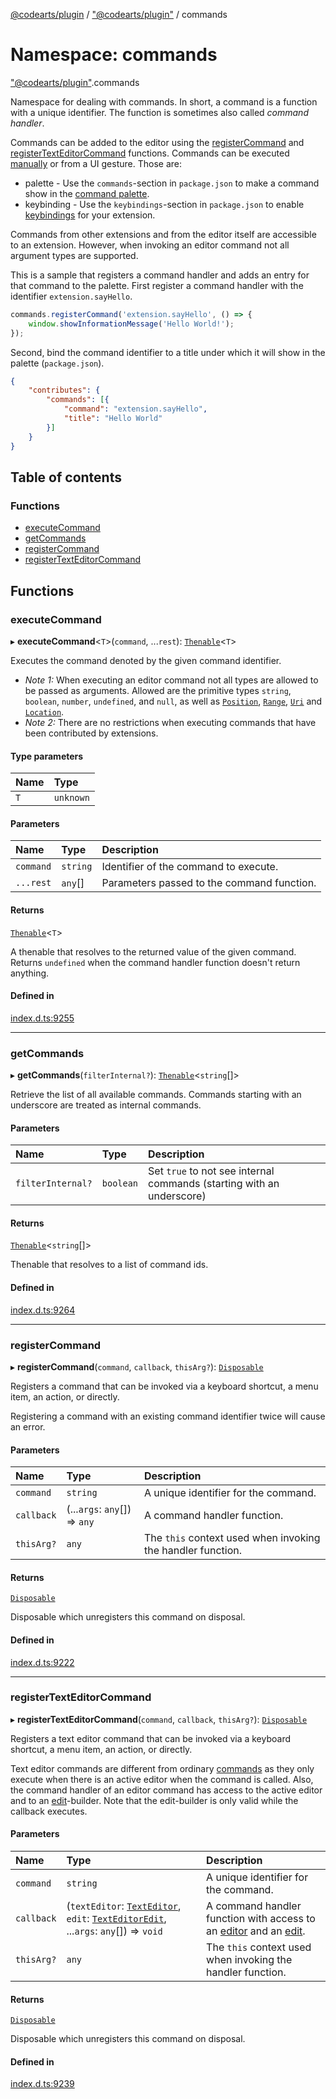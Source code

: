 [@codearts/plugin](../README.md) / ["@codearts/plugin"](_codearts_plugin_.md) / commands

# Namespace: commands

["@codearts/plugin"](_codearts_plugin_.md).commands

Namespace for dealing with commands. In short, a command is a function with a
unique identifier. The function is sometimes also called _command handler_.

Commands can be added to the editor using the [registerCommand](codearts_plugin_.commands.md#registercommand)
and [registerTextEditorCommand](codearts_plugin_.commands.md#registertexteditorcommand) functions. Commands
can be executed [manually](codearts_plugin_.commands.md#executecommand) or from a UI gesture. Those are:

* palette - Use the `commands`-section in `package.json` to make a command show in
the [command palette](https://code.visualstudio.com/docs/getstarted/userinterface#_command-palette).
* keybinding - Use the `keybindings`-section in `package.json` to enable
[keybindings](https://code.visualstudio.com/docs/getstarted/keybindings#_customizing-shortcuts)
for your extension.

Commands from other extensions and from the editor itself are accessible to an extension. However,
when invoking an editor command not all argument types are supported.

This is a sample that registers a command handler and adds an entry for that command to the palette. First
register a command handler with the identifier `extension.sayHello`.
```javascript
commands.registerCommand('extension.sayHello', () => {
	window.showInformationMessage('Hello World!');
});
```
Second, bind the command identifier to a title under which it will show in the palette (`package.json`).
```json
{
	"contributes": {
		"commands": [{
			"command": "extension.sayHello",
			"title": "Hello World"
		}]
	}
}
```

## Table of contents

### Functions

- [executeCommand](codearts_plugin_.commands.md#executecommand)
- [getCommands](codearts_plugin_.commands.md#getcommands)
- [registerCommand](codearts_plugin_.commands.md#registercommand)
- [registerTextEditorCommand](codearts_plugin_.commands.md#registertexteditorcommand)

## Functions

### executeCommand

▸ **executeCommand**<`T`\>(`command`, ...`rest`): [`Thenable`](../interfaces/Thenable.md)<`T`\>

Executes the command denoted by the given command identifier.

* *Note 1:* When executing an editor command not all types are allowed to
be passed as arguments. Allowed are the primitive types `string`, `boolean`,
`number`, `undefined`, and `null`, as well as [`Position`](../classes/codearts_plugin_.Position.md), [`Range`](../classes/codearts_plugin_.Range.md), [`Uri`](../classes/codearts_plugin_.Uri.md) and [`Location`](../classes/codearts_plugin_.Location.md).
* *Note 2:* There are no restrictions when executing commands that have been contributed
by extensions.

#### Type parameters

| Name | Type |
| :------ | :------ |
| `T` | `unknown` |

#### Parameters

| Name | Type | Description |
| :------ | :------ | :------ |
| `command` | `string` | Identifier of the command to execute. |
| `...rest` | `any`[] | Parameters passed to the command function. |

#### Returns

[`Thenable`](../interfaces/Thenable.md)<`T`\>

A thenable that resolves to the returned value of the given command. Returns `undefined` when
the command handler function doesn't return anything.

#### Defined in

[index.d.ts:9255](https://github.com/huaweicloud/cloudide-plugin-api/blob/a055dd0/index.d.ts#L9255)

___

### getCommands

▸ **getCommands**(`filterInternal?`): [`Thenable`](../interfaces/Thenable.md)<`string`[]\>

Retrieve the list of all available commands. Commands starting with an underscore are
treated as internal commands.

#### Parameters

| Name | Type | Description |
| :------ | :------ | :------ |
| `filterInternal?` | `boolean` | Set `true` to not see internal commands (starting with an underscore) |

#### Returns

[`Thenable`](../interfaces/Thenable.md)<`string`[]\>

Thenable that resolves to a list of command ids.

#### Defined in

[index.d.ts:9264](https://github.com/huaweicloud/cloudide-plugin-api/blob/a055dd0/index.d.ts#L9264)

___

### registerCommand

▸ **registerCommand**(`command`, `callback`, `thisArg?`): [`Disposable`](../classes/codearts_plugin_.Disposable.md)

Registers a command that can be invoked via a keyboard shortcut,
a menu item, an action, or directly.

Registering a command with an existing command identifier twice
will cause an error.

#### Parameters

| Name | Type | Description |
| :------ | :------ | :------ |
| `command` | `string` | A unique identifier for the command. |
| `callback` | (...`args`: `any`[]) => `any` | A command handler function. |
| `thisArg?` | `any` | The `this` context used when invoking the handler function. |

#### Returns

[`Disposable`](../classes/codearts_plugin_.Disposable.md)

Disposable which unregisters this command on disposal.

#### Defined in

[index.d.ts:9222](https://github.com/huaweicloud/cloudide-plugin-api/blob/a055dd0/index.d.ts#L9222)

___

### registerTextEditorCommand

▸ **registerTextEditorCommand**(`command`, `callback`, `thisArg?`): [`Disposable`](../classes/codearts_plugin_.Disposable.md)

Registers a text editor command that can be invoked via a keyboard shortcut,
a menu item, an action, or directly.

Text editor commands are different from ordinary [commands](codearts_plugin_.commands.md#registercommand) as
they only execute when there is an active editor when the command is called. Also, the
command handler of an editor command has access to the active editor and to an
[edit](../interfaces/codearts_plugin_.TextEditorEdit.md)-builder. Note that the edit-builder is only valid while the
callback executes.

#### Parameters

| Name | Type | Description |
| :------ | :------ | :------ |
| `command` | `string` | A unique identifier for the command. |
| `callback` | (`textEditor`: [`TextEditor`](../interfaces/codearts_plugin_.TextEditor.md), `edit`: [`TextEditorEdit`](../interfaces/codearts_plugin_.TextEditorEdit.md), ...`args`: `any`[]) => `void` | A command handler function with access to an [editor](../interfaces/codearts_plugin_.TextEditor.md) and an [edit](../interfaces/codearts_plugin_.TextEditorEdit.md). |
| `thisArg?` | `any` | The `this` context used when invoking the handler function. |

#### Returns

[`Disposable`](../classes/codearts_plugin_.Disposable.md)

Disposable which unregisters this command on disposal.

#### Defined in

[index.d.ts:9239](https://github.com/huaweicloud/cloudide-plugin-api/blob/a055dd0/index.d.ts#L9239)
